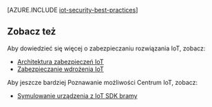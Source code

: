 <properties
 pageTitle="Najważniejsze wskazówki dotyczące zabezpieczeń IoT | Microsoft Azure"
 description="Najważniejsze wskazówki dotyczące zabezpieczeń do zabezpieczania infrastruktury IoT"
 services="iot-hub"
 documentationCenter=""
 authors="YuriDio"
 manager="timlt"
 editor=""/>

<tags
 ms.service="iot-hub"
 ms.devlang="na"
 ms.topic="article"
 ms.tgt_pltfrm="na"
 ms.workload="na"
 ms.date="10/17/2016"
 ms.author="yurid"/>
 
[AZURE.INCLUDE [iot-security-best-practices](../../includes/iot-security-best-practices.md)]

## <a name="see-also"></a>Zobacz też

Aby dowiedzieć się więcej o zabezpieczaniu rozwiązania IoT, zobacz:

- [Architektura zabezpieczeń IoT][lnk-security-architecture]
- [Zabezpieczanie wdrożenia IoT][lnk-security-deployment]

Aby jeszcze bardziej Poznawanie możliwości Centrum IoT, zobacz:

- [Symulowanie urządzenia z IoT SDK bramy][lnk-gateway]

[lnk-security-architecture]: iot-hub-security-architecture.md
[lnk-security-deployment]: iot-hub-security-deployment.md

[lnk-gateway]: iot-hub-linux-gateway-sdk-simulated-device.md